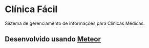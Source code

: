 # Clínica Fácil
Sistema de gerenciamento de informações para Clínicas Médicas.

## Desenvolvido usando [Meteor](https://www.meteor.com/)

